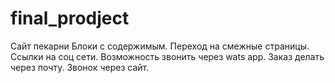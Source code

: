 # final_prodject
Сайт пекарни 
Блоки с содержимым.
Переход на смежные страницы.
Ссылки на соц сети. 
Возможность звонить через  wats app.
Заказ делать через почту.
Звонок через сайт.
